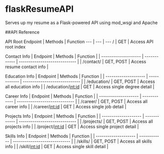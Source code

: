 # flaskResumeAPI
Serves up my resume as a Flask-powered API using mod_wsgi and Apache

##API Reference

API Root
Endpoint | Methods | Function
--- | --- | ---
/ | GET | Access API root index 

Contact Info
|        Endpoint      |    Methods   |            Function           |
| -------------------- | ------------ | ----------------------------- |
|       /contact/      |  GET, POST   |   Access resume contact info  |

Education Info
|        Endpoint      |    Methods   |            Function           |
| -------------------- | ------------ | ----------------------------- |
|      /education/     |  GET, POST   |   Access all education info   |
|  /education/<int:id> |     GET      |  Access single degree detail  |

Career Info
|        Endpoint      |    Methods   |            Function           |
| -------------------- | ------------ | ----------------------------- |
|        /career/      |  GET, POST   |    Access all career info     |
|    /career/<int:id>  |     GET      |   Access single job detail    |

Projects Info
|        Endpoint      |    Methods   |            Function           |
| -------------------- | ------------ | ----------------------------- |
|       /projects/     |  GET, POST   |    Access all projects info   |
|   /project/<int:id>  |     GET      |  Access single project detail |

Skills Info
|        Endpoint      |    Methods   |            Function           |
| -------------------- | ------------ | ----------------------------- |
|        /skills/      |  GET, POST   |     Access all skills info    |
|    /skill/<int:id>   |     GET      |   Access single skill detail  |
